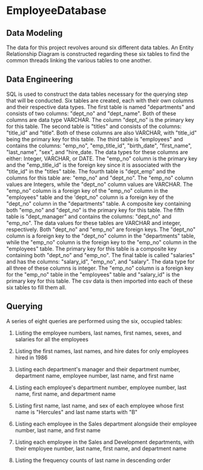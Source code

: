 # EmployeeDatabase


## Data Modeling 

The data for this project revolves around six different data tables. An Entity Relationship Diagram is constructed regarding these six tables to find the common threads linking the various tables to one another.

## Data Engineering 

SQL is used to construct the data tables necessary for the querying step that will be conducted. Six tables are created, each with their own columns and their respective data types. The first table is named "departments" and consists of two columns: "dept_no" and "dept_name". Both of these columns are data type VARCHAR. The column "dept_no" is the primary key for this table. The second table is "titles" and consists of the columns: "title_id" and "title". Both of these columns are also VARCHAR, with "title_id" being the primary key for this table. The third table is "employees" and contains the columns: "emp_no", "emp_title_id", "birth_date", "first_name", "last_name", "sex", and "hire_date. The data types for these columns are either: Integer, VARCHAR, or DATE. The "emp_no" column is the primary key and the "emp_title_id" is the foreign key since it is associated with the "title_id" in the "titles" table. The fourth table is "dept_emp" and the columns for this table are: "emp_no" and "dept_no". The "emp_no" column values are Integers, while the "dept_no" column values are VARCHAR. The "emp_no" column is a foreign key of the "emp_no" column in the "employees" table and the 'dept_no" column is a foreign key of the "dept_no" column in the "departments" table. A composite key containing both "emp_no" and "dept_no" is the primary key for this table. The fifth table is "dept_manager" and contains the columns: "dept_no" and "emp_no". The data values for these tables are VARCHAR and integer, respectively. Both "dept_no" and "emp_no" are foreign keys. The "dept_no" column is a foreign key to the "dept_no" column in the "departments" table, while the "emp_no" column is the foreign key to the "emp_no" column in the "employees" table. The primary key for this table is a composite key containing both "dept_no" and "emp_no". The final table is called "salaries" and has the columns: "salary_id", "emp_no", and "salary". The data type for all three of these columns is integer. The "emp_no" column is a foreign key for the "emp_no" table in the "employees" table and "salary_id" is the primary key for this table. The csv data is then imported into each of these six tables to fill them all. 

## Querying 

A series of eight queries are performed using the six, occupied tables:

1. Listing the employee numbers, last names, first names, sexes, and salaries for all the employees

2. Listing the first names, last names, and hire dates for only employees hired in 1986

3. Listing each department's manager and their department number, department name, employee number, last name, and first name

4. Listing each employee's department number, employee number, last name, first name, and department name

5. Listing first name, last name, and sex of each employee whose first name is "Hercules" and last name starts with "B" 

6. Listing each employee in the Sales department alongside their employee number, last name, and first name

7. Listing each employee in the Sales and Development departments, with their employee number, last name, first name, and department name

8. Listing the frequency counts of last name in descending order

